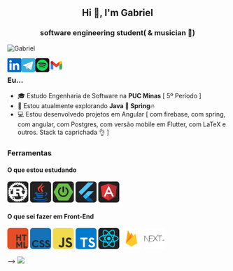 <h2 align="center">Hi 👋, I'm Gabriel</h2>
<h3 align="center">software engineering student( & musician 🎵)</h3>

<p align="left"> <img src="https://komarev.com/ghpvc/?username=G4BR-13-L&color=1DB954" alt="Gabriel" width="130px"/></p>

<a href="https://www.linkedin.com/in/gabriel-victorc/" target="_blank"><img align="left" src="icons/linkedin.png" alt="gabriel" width="32px" /></a>
  
<a href="https://t.me/G4br1ellp" target="_blank">
  <img align="left" alt="Meu telegram" width="32px" src="icons/telegram.png" />
</a>

<a href="https://open.spotify.com/user/rkl17y9mx2ydrg1a4fdssxhxg" target="_blank"><img align="left" src="icons/spotify.png" alt="gabriel" width="32px" /></a>

<a href="mailto:gabriel.victorc13@gmail.com?" subject="Fala Gabriel!" target="_blank"><img align="left" src="icons/gmail.png" alt="gabriel" width="32px" /></a>

<!--<a href="Gabriel Victor#1900" target="_blank"><img align="left" src="icons/discord.png" alt="gabriel" width="32px" /></a>-->


<br/>


### Eu...
* 🎓 Estudo Engenharia de Software na **PUC Minas** [ 5º Período ]
* 🔭 Estou atualmente explorando **Java 🤝 Spring**🔥
* 💻 Estou desenvolvedo projetos em Angular [ com firebase, com spring, com angular, com Postgres,  com versão mobile em Flutter, com LaTeX e outros. Stack ta caprichada 👌 ]   


### Ferramentas

#### O que estou estudando

<code><img src="icons/rust.png" width="48px" style="border-radius:5px !important;"/></code>
<code><img src="icons/java.png" width="48px" style="border-radius:5px !important;"/></code>
<code><img src="icons/spring.png" width="48px" style="border-radius:5px !important;"/></code>
<code><img src="icons/flutter.png" width="48px" style="border-radius:5px !important;"/></code>
<code><img src="icons/angular.png" width="48px" style="border-radius:5px !important;"/></code>


#### O que sei fazer em Front-End 
<code><img src="icons/html.png" width="48px" style="border-radius:5px !important;"/></code>
<code><img src="icons/css.png" width="48px" style="border-radius:5px !important;"/></code>
<code><img src="icons/js.png" width="48px" style="border-radius:5px !important;"/></code>
<code><img src="icons/ts.png" width="48px" style="border-radius:5px !important;"/></code>
<code><img src="icons/react.png" width="48px" style="border-radius:5px !important;"/></code>
<code><img src="icons/firebase.png" width="48px" style="border-radius:5px !important;"/></code>
<code><img src="icons/next.png" width="48px" style="border-radius:5px !important;"/></code>


<!-- #### O que estou estudando

&ensp;<code>
<img src="icons/rust.png" width="48px" style="border-radius:5px !important;"/>
</code>&ensp;
&ensp;<code>
<img src="icons/java.png" width="48px" style="border-radius:5px !important;"/>
</code>&ensp;<code>
<img src="icons/spring.png" width="48px" style="border-radius:5px !important;"/>
</code>&ensp;<code>
<img src="icons/flutter.png" width="48px" style="border-radius:5px !important;"/>
</code>&ensp;<code>
<img src="icons/angular.png" width="48px" style="border-radius:5px !important;"/>
</code>&ensp;


#### O que sei fazer em Front-End 
&ensp;<code>
<img src="icons/html.png" width="48px" style="border-radius:5px !important;"/>
</code>&ensp;
&ensp;<code>
<img src="icons/css.png" width="48px" style="border-radius:5px !important;"/>
</code>&ensp;
&ensp;<code>
<img src="icons/js.png" width="48px" style="border-radius:5px !important;"/>
</code>&ensp;
&ensp;<code>
<img src="icons/ts.png" width="48px" style="border-radius:5px !important;"/>
</code>&ensp;
&ensp;<code>
<img src="icons/react.png" width="48px" style="border-radius:5px !important;"/>
</code>&ensp;
&ensp;<code>
<img src="icons/firebase.png" width="48px" style="border-radius:5px !important;"/>
</code>&ensp;
&ensp;<code>
<img src="icons/next.png" width="48px" style="border-radius:5px !important;"/>
</code>&ensp;
<!--&ensp;<code>
<img src="icons/python.png" width="48px" style="border-radius:5px !important;"/>
</code>--> -->


<img src="https://i.pinimg.com/originals/24/8e/47/248e47a848da59d73bd1b58b34b65a7c.gif"/>
